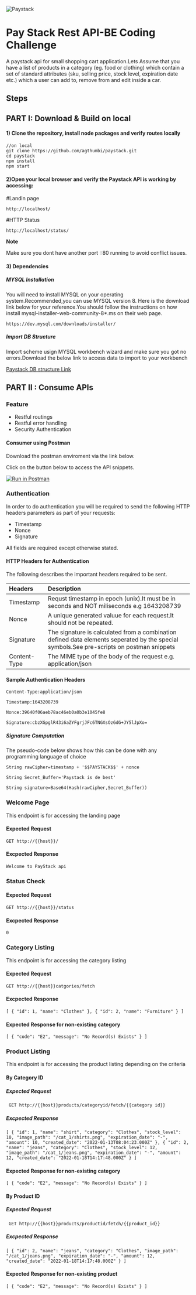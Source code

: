 ![Paystack](https://encrypted-tbn0.gstatic.com/images?q=tbn:ANd9GcTd03xty-NhpM7DTTWLzJHM-1Y_n2Ffmq58OA&usqp=CAU)

# Pay Stack Rest API-BE Coding Challenge
A paystack api for small shopping cart application.Lets Assume that you have a
list of products in a category (eg. food or clothing) which contain a set of
standard attributes (sku, selling price, stock level, expiration date etc.) which a
user can add to, remove from and edit inside a car.

## Steps
   

## PART I: Download & Build on local

#### 1) Clone the repository, install node packages  and verify routes locally

``` 
//on local
git clone https://github.com/agthumbi/paystack.git
cd paystack
npm install
npm start
```

#### 2)Open your local browser and verify the Paystack API is working by accessing: 

#Landin page
```
http://localhost/  

```

#HTTP Status
```
http://localhost/status/

```

**Note**

Make sure you dont have another port ::80 running to avoid conflict issues.

#### 3) Dependencies

##### MYSQL Installation
You will need to install MYSQL on your operating system.Recommended,you can use MYSQL version 8.
Here is the download link below for your reference.You should follow the instructions on how install mysql-installer-web-community-8*.ms
on their web page.

```
https://dev.mysql.com/downloads/installer/

```
##### Import DB Structure
Import scheme usign MYSQL workbench wizard and make sure you got no errors.Download the below link to access data to import to your workbench


 [Paystack DB structure Link](https://github.com/agthumbi/paystack/tree/main/paystack_db_structure)



## PART II : Consume APIs

### Feature

- Restful routings
- Restful error handling
- Security Authentication
    
#### Consumer using Postman

Download the postman enviroment via the link below.

Click on the button below to access the API snippets.

[![Run in Postman](https://run.pstmn.io/button.svg)](https://app.getpostman.com/run-collection/25d69b6291f65c89e675)


### Authentication

In order to do authentication you will be required to send the following HTTP headers parameters as part of your requests:

- Timestamp
- Nonce
- Signature

All fields are required except otherwise stated.

#### HTTP Headers for Authentication

The following describes the important headers required to be sent.

Headers        | Description 
:--------------|:------------------------------------------------------------------------------------------
Timestamp      | Requst timestamp in epoch (unix).It must be in seconds and NOT miliseconds e.g 1643208739               
Nonce          | A unique generated valuue for each request.It should not be repeated.               
Signature      | The signature is calculated from a combination defined data elements seperated by the special symbols.See pre-scripts on postman snippets               
Content-Type   | The MIME type of the body of the request e.g. application/json  

#### Sample Authentication Headers

` Content-Type:application/json `

` Timestamp:1643208739 `

` Nonce:39640f06aeb78ac46eb0a0b3e1045fe8 `

` Signature:cbzXGpglR43i6aZYFgrjJFc6TNGXsOzGdG+JY5lJpXo= ` 


##### Signature Computation

The pseudo-code below shows how this can be done with any programming language of choice

` String rawCipher=timestamp + '$$PAYSTACK$$' + nonce `

` String Secret_Buffer='Paystack is de best' `

` String signature=Base64(Hash(rawCipher,Secret_Buffer)) `


### Welcome Page

This endpoint is for accessing the landing page

#### Expected Request 
` GET http://{{host}}/ `

#### Excpected Response 
`Welcome to PayStack api `

### Status Check

#### Expected Request 
` GET http://{{host}}/status `

#### Excpected Response 
`0`

### Category Listing

This endpoint is for accessing the category listing

#### Expected Request 

` GET http://{{host}}catgories/fetch `

#### Excpected Response 

`[
    {
        "id": 1,
        "name": "Clothes"
    },
    {
        "id": 2,
        "name": "Furniture"
    }
]`

#### Expected  Response for non-existing category

` [
    {
        "code": "E2",
        "message": "No Record(s) Exists"
    }
] `

### Product Listing

This endpoint is for accessing the product listing depending on the criteria

#### By Category ID

##### Expected Request 

` GET http://{{host}}products/categoryid/fetch/{{category id}}`

##### Excpected Response 

` [
    {
        "id": 1,
        "name": "shirt",
        "category": "Clothes",
        "stock_level": 10,
        "image_path": "/cat_1/shirts.png",
        "expiration_date": "-",
        "amount": 10,
        "created_date": "2022-01-13T08:04:23.000Z"
    },
    {
        "id": 2,
        "name": "jeans",
        "category": "Clothes",
        "stock_level": 12,
        "image_path": "/cat_1/jeans.png",
        "expiration_date": "-",
        "amount": 12,
        "created_date": "2022-01-18T14:17:48.000Z"
    }
] `

#### Expected  Response for non-existing category

` [
    {
        "code": "E2",
        "message": "No Record(s) Exists"
    }
] `

#### By Product ID

##### Expected Request 

` GET http://{{host}}products/productid/fetch/{{product_id}}`

##### Excpected Response 

` [
    {
        "id": 2,
        "name": "jeans",
        "category": "Clothes",
        "image_path": "/cat_1/jeans.png",
        "expiration_date": "-",
        "amount": 12,
        "created_date": "2022-01-18T14:17:48.000Z"
    }
] `

#### Expected  Response for non-existing product

` [
    {
        "code": "E2",
        "message": "No Record(s) Exists"
    }
] `
